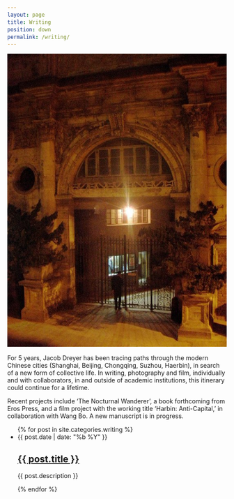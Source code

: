 ```yaml
---
layout: page
title: Writing
position: down
permalink: /writing/
---
```


![writing by jacob dreyer](/images/writing.jpg)

For 5 years, Jacob Dreyer has been tracing paths through the modern Chinese cities (Shanghai, Beijing, Chongqing, Suzhou, Haerbin), in search of a new form of collective life. In writing, photography and film, individually and with collaborators, in and outside of academic institutions, this itinerary could continue for a lifetime. 

Recent projects include &lsquo;The Nocturnal Wanderer&rsquo;, a book forthcoming from Eros Press, and a film project with the working title &lsquo;Harbin: Anti-Capital,&rsquo; in collaboration with Wang Bo. A new manuscript is in progress. 

<html>
  <ul class="post-list">
    {% for post in site.categories.writing %}
      <li>
        <span class="post-meta">{{ post.date | date: "%b %Y" }}</span>
        <h2>
          <a class="post-link" href="{% if post.hyperlink != "" %}{{ post.hyperlink }}{% else %}{{ post.permalink | prepend: site.baseurl }}{% endif %}">{{ post.title }}</a>
        </h2>
        <p>{{ post.description }}</p>
      </li>
    {% endfor %}
  </ul>

  </html>
